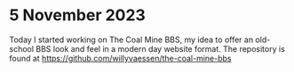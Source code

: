 # 5 November 2023

Today I started working on The Coal Mine BBS, my idea to offer an old-school BBS
look and feel in a modern day website format.
The repository is found at https://github.com/willyvaessen/the-coal-mine-bbs